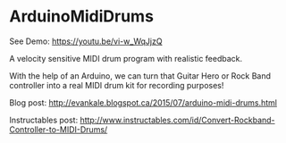 # ArduinoMidiDrums

See Demo:
https://youtu.be/vi-w_WqJjzQ

A velocity sensitive MIDI drum program with realistic feedback.

With the help of an Arduino, we can turn that Guitar Hero or Rock Band controller into a real MIDI drum kit for recording purposes!

Blog post:
http://evankale.blogspot.ca/2015/07/arduino-midi-drums.html

Instructables post:
http://www.instructables.com/id/Convert-Rockband-Controller-to-MIDI-Drums/
